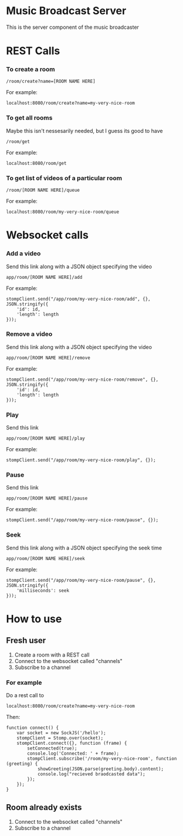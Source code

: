 Music Broadcast Server
=======================

This is the server component of the music broadcaster

# REST Calls

### To create a room
```
/room/create?name=[ROOM NAME HERE]
```

For example:
```
localhost:8080/room/create?name=my-very-nice-room
```

### To get all rooms
Maybe this isn't nessesarily needed, but I guess its good to have

```
/room/get
```

For example:

```
localhost:8080/room/get
```

### To get list of videos of a particular room

```
/room/[ROOM NAME HERE]/queue
```

For example:
```
localhost:8080/room/my-very-nice-room/queue
```

# Websocket calls
### Add a video
Send this link along with a JSON object specifying the video
```
app/room/[ROOM NAME HERE]/add
```

For example:
```
stompClient.send("/app/room/my-very-nice-room/add", {}, JSON.stringify({
    'id': id,
    'length': length
}));
```

### Remove a video
Send this link along with a JSON object specifying the video
```
app/room/[ROOM NAME HERE]/remove
```

For example:
```
stompClient.send("/app/room/my-very-nice-room/remove", {}, JSON.stringify({
    'id': id,
    'length': length
}));
```

### Play
Send this link
```
app/room/[ROOM NAME HERE]/play
```

For example:
```
stompClient.send("/app/room/my-very-nice-room/play", {});
```
### Pause
Send this link
```
app/room/[ROOM NAME HERE]/pause
```

For example:
```
stompClient.send("/app/room/my-very-nice-room/pause", {});
```

### Seek
Send this link along with a JSON object specifying the seek time
```
app/room/[ROOM NAME HERE]/seek
```

For example:
```
stompClient.send("/app/room/my-very-nice-room/pause", {}, JSON.stringify({
    'milliseconds': seek
}));
```

# How to use
## Fresh user
1. Create a room with a REST call
2. Connect to the websocket called "channels"
3. Subscribe to a channel

### For example
Do a rest call to 
```
localhost:8080/room/create?name=my-very-nice-room
```

Then:

```
function connect() {
    var socket = new SockJS('/hello');
    stompClient = Stomp.over(socket);
    stompClient.connect({}, function (frame) {
        setConnected(true);
        console.log('Connected: ' + frame);
        stompClient.subscribe('/room/my-very-nice-room', function (greeting) {
            showGreeting(JSON.parse(greeting.body).content);
            console.log("recieved braodcasted data");
        });
    });
}
```

## Room already exists
1. Connect to the websocket called "channels"
2. Subscribe to a channel
   